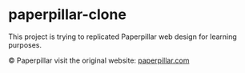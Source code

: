 # paperpillar-clone
This project is trying to replicated Paperpillar web design for learning purposes.

© Paperpillar
visit the original website: [paperpillar.com](https://paperpillar.com/)
